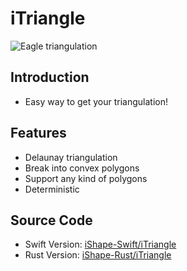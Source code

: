# iTriangle

![Eagle triangulation](/img/eagle.svg)


## Introduction

- Easy way to get your triangulation!
  
## Features

- Delaunay triangulation
- Break into convex polygons
- Support any kind of polygons
- Deterministic

## Source Code

- Swift Version: [iShape-Swift/iTriangle](https://github.com/iShape-Swift/iTriangle)
- Rust Version: [iShape-Rust/iTriangle](https://github.com/iShape-Rust/iTriangle)